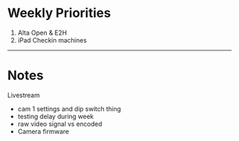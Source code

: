 # Weekly Priorities
1. Alta Open & E2H
2. iPad Checkin machines
---
# Notes

Livestream
- cam 1 settings and dip switch thing
- testing delay during week
- raw video signal vs encoded
- Camera firmware
